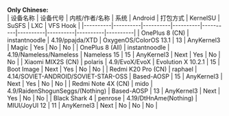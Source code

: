**Only Chinese:**  
| 设备名称 | 设备代号 | 内核/作者/名称 | 系统 | Android | 打包方式 | KernelSU | SuSFS | LXC | VFS Hook |
|----------|----------|----------|----------|----------|----------|----------|----------|----------|
| OnePlus 8 (CN) | instantnoodle | 4.19/ppajda/XTD | OxygenOS/ColorOS 13.1 | 13 | AnyKernel3 | Magic | Yes | No | No |
| OnePlus 8 (All) | instantnoodle | 4.19/Nameless/Nameless | Nameless 15 | 15 | AnyKernel3 | Next | Yes | No | No |
| Xiaomi MIX2S (CN) | polaris | 4.9/EvoX/EvoX | Evolution X 10.2.1 | 15 | Boot Image | Next | Yes | No | No |
| Redmi K20 Pro (CN) | raphael | 4.14/SOVIET-ANDROID/SOVIET-STAR-OSS | Based-AOSP | 15 | AnyKernel3 | Next | Yes | No | No |
| Redmi Note 4X (CN) | mido | 4.9/RaidenShogunSeggs/(Nothing) | Based-AOSP | 13 | AnyKernel3 | Next | Yes | No | No |
| Black Shark 4 | penrose | 4.19/DtHnAme(Nothing) | MIUI/JoyUI 12 | 11 | AnyKernel3 | Next | No | No | No |
